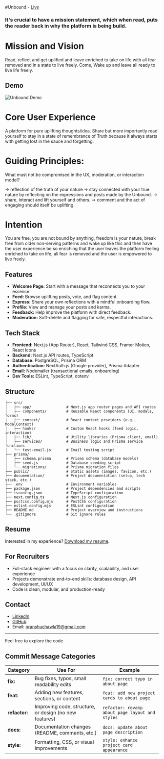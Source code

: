 #Unbound - [Live](https://www.iamtruth.me/)

### It's crucial to have a mission statement, which when read, puts the reader back in why the platform is being build.

# Mission and Vision

Read, reflect and get uplifted and leave enriched to take on life with all fear removed and in a state to live freely.
Come, Wake up and leave all ready to live life freely.

## Demo

![Unbound Demo](https://pranshublog-rho.vercel.app/unboundtry2.gif)

# Core User Experience

A platform for pure uplifting thoughts/idea. Share but more importantly read yourself to stay in a state of remembrance of Truth because it always starts with getting lost in the sauce and forgetting.

# Guiding Principles:

What must not be compromised in the UX, moderation, or interaction model?

-> reflection of the truth of your nature
-> stay connected with your true nature by reflecting on the expressions and posts made by the Unbound.
-> share, interact and lift yourself and others.
-> comment and the act of engaging should itself be uplifting.

# Intention

You are free, you are not bound by anything, freedom is your nature, break free from older non-serving patterns and wake up like this and then have the user experience be so enriching that the user leaves the platform feeling enriched to take on life, all fear is removed and the user is empowered to live freely.

## Features

- **Welcome Page:** Start with a message that reconnects you to your essence.
- **Feed:** Browse uplifting posts, vote, and flag content.
- **Express:** Share your own reflections with a mindful onboarding flow.
- **Profile:** View and manage your posts and karma.
- **Feedback:** Help improve the platform with direct feedback.
- **Moderation:** Soft-delete and flagging for safe, respectful interactions.

## Tech Stack

- **Frontend:** Next.js (App Router), React, Tailwind CSS, Framer Motion, React Icons
- **Backend:** Next.js API routes, TypeScript
- **Database:** PostgreSQL, Prisma ORM
- **Authentication:** NextAuth.js (Google provider), Prisma Adapter
- **Email:** Nodemailer (transactional emails, onboarding)
- **Dev Tools:** ESLint, TypeScript, dotenv

## Structure

```
├── src/
│   ├── app/                # Next.js app router pages and API routes
│   ├── components/         # Reusable React components (UI, modals, forms)
│   ├── context/            # React context providers (e.g., ModalContext)
│   ├── hooks/              # Custom React hooks (feed logic, interaction)
│   ├── lib/                # Utility libraries (Prisma client, email)
│   ├── services/           # Business logic and Prisma service functions
│   └── test-email.js       # Email testing script
├── prisma/
│   ├── schema.prisma       # Prisma schema (database models)
│   ├── seed.js             # Database seeding script
│   └── migrations/         # Prisma migration files
├── public/                 # Static assets (images, favicon, etc.)
├── documentation/          # Project documentation (setup, tech stack, etc.)
├── .env                    # Environment variables
├── package.json            # Project dependencies and scripts
├── tsconfig.json           # TypeScript configuration
├── next.config.ts          # Next.js configuration
├── postcss.config.mjs      # PostCSS configuration
├── eslint.config.mjs       # ESLint configuration
├── README.md               # Project overview and instructions
└── .gitignore              # Git ignore rules
```

## Resume

Interested in my experience? [Download my resume](https://pranshublog-rho.vercel.app/softwareEngineerPranshuChawlaResume2025.docx.pdf).

## For Recruiters

- Full-stack engineer with a focus on clarity, scalability, and user experience
- Projects demonstrate end-to-end skills: database design, API development, UI/UX
- Code is clean, modular, and production-ready

## Contact

- [LinkedIn](https://www.linkedin.com/in/pranshu-chawla-/)
- [GitHub](https://github.com/RayFrightener)
- Email: pranshuchawla19@gmail.com

---

Feel free to explore the code

## Commit Message Categories

| Category   | Use For                                           | Example                                      |
|------------|---------------------------------------------------|----------------------------------------------|
| **fix:**   | Bug fixes, typos, small readability edits         | `fix: correct typo in about page`            |
| **feat:**  | Adding new features, sections, or content         | `feat: add new project cards to about page`  |
| **refactor:** | Improving code, structure, or design (no new features) | `refactor: revamp about page layout and styles` |
| **docs:**  | Documentation changes (README, comments, etc.)    | `docs: update about page description`        |
| **style:** | Formatting, CSS, or visual improvements           | `style: enhance project card appearance`     |